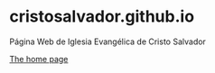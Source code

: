 # cristosalvador.github.io
Página Web de Iglesia Evangélica de Cristo Salvador

[The home page](http://cristosalvador.github.io/)